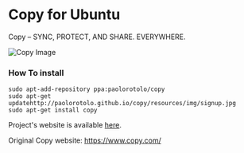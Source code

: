 Copy for Ubuntu
==============
Copy – SYNC, PROTECT, AND SHARE. EVERYWHERE.

![Copy Image](http://paolorotolo.github.io/copy/resources/img/signup.jpg)

### How To install
```
sudo apt-add-repository ppa:paolorotolo/copy 
sudo apt-get updatehttp://paolorotolo.github.io/copy/resources/img/signup.jpg
sudo apt-get install copy
```

Project's website is available [here](http://paolorotolo.github.io/copy/).

Original Copy website: https://www.copy.com/
